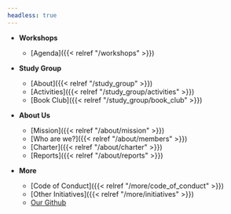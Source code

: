 ```yaml
---
headless: true
---
```


- **Workshops**
  - [Agenda]({{< relref "/workshops" >}})

- **Study Group**
  - [About]({{< relref "/study_group" >}})
  - [Activities]({{< relref "/study_group/activities" >}})
  - [Book Club]({{< relref "/study_group/book_club" >}})


- **About Us**
  - [Mission]({{< relref "/about/mission" >}})
  - [Who are we?]({{< relref "/about/members" >}})
  - [Charter]({{< relref "/about/charter" >}})
  - [Reports]({{< relref "/about/reports" >}})

- **More** 
  - [Code of Conduct]({{< relref "/more/code_of_conduct" >}})
  - [Other Initiatives]({{< relref "/more/initiatives" >}})
  - [Our Github](https://github.com/uio-carpentry/)
